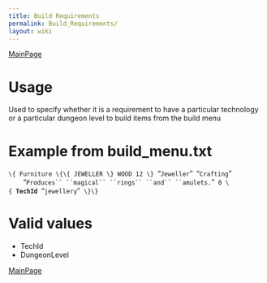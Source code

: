 ```yaml
---
title: Build Requirements
permalink: Build_Requirements/
layout: wiki
---
```


[MainPage](/keeperrl_wiki/ "wikilink")

Usage
=====

Used to specify whether it is a requirement to have a particular
technology or a particular dungeon level to build items from the build
menu

Example from build\_menu.txt
============================

`\{ Furniture \{\{ JEWELLER \} WOOD 12 \} `“`Jeweller`”` `“`Crafting`”  
`    `“`Produces`` ``magical`` ``rings`` ``and`` ``amulets.`”` 0 \{ `**`TechId`**` `“`jewellery`”` \}\}`

Valid values
============

-   TechId
-   DungeonLevel

[MainPage](/keeperrl_wiki/ "wikilink")

